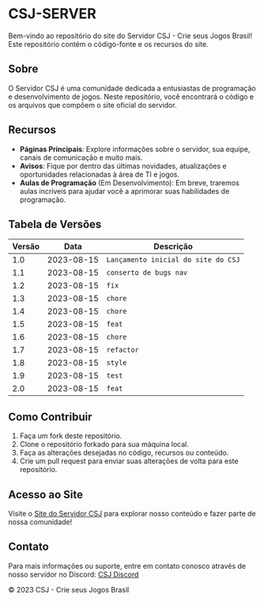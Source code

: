 # CSJ-SERVER

Bem-vindo ao repositório do site do Servidor CSJ - Crie seus Jogos Brasil! Este repositório contém o código-fonte e os recursos do site.

## Sobre

O Servidor CSJ é uma comunidade dedicada a entusiastas de programação e desenvolvimento de jogos. Neste repositório, você encontrará o código e os arquivos que compõem o site oficial do servidor.

## Recursos

- **Páginas Principais**: Explore informações sobre o servidor, sua equipe, canais de comunicação e muito mais.
- **Avisos**: Fique por dentro das últimas novidades, atualizações e oportunidades relacionadas à área de TI e jogos.
- **Aulas de Programação** (Em Desenvolvimento): Em breve, traremos aulas incríveis para ajudar você a aprimorar suas habilidades de programação.

## Tabela de Versões

| Versão | Data       | Descrição                              |
|--------|------------|----------------------------------------|
| 1.0    | 2023-08-15 | `Lançamento inicial do site do CSJ`       |
| 1.1    | 2023-08-15 | `conserto de bugs nav`       |
| 1.2    | 2023-08-15 | `fix`       |
| 1.3    | 2023-08-15 | `chore`       |
| 1.4    | 2023-08-15 | `chore`       |
| 1.5    | 2023-08-15 | `feat`       |
| 1.6    | 2023-08-15 | `chore`       |
| 1.7    | 2023-08-15 | `refactor`       |
| 1.8    | 2023-08-15 | `style`       |
| 1.9    | 2023-08-15 | `test`       |
| 2.0    | 2023-08-15 | `feat`       |

## Como Contribuir

1. Faça um fork deste repositório.
2. Clone o repositório forkado para sua máquina local.
3. Faça as alterações desejadas no código, recursos ou conteúdo.
4. Crie um pull request para enviar suas alterações de volta para este repositório.

## Acesso ao Site

Visite o [Site do Servidor CSJ](https://csj-servidor.netlify.app/) para explorar nosso conteúdo e fazer parte de nossa comunidade!

## Contato

Para mais informações ou suporte, entre em contato conosco através de nosso servidor no Discord: [CSJ Discord](https://discord.gg/ZTKG8NsgWz)

© 2023 CSJ - Crie seus Jogos Brasil
